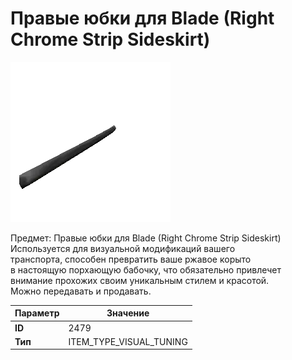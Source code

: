 # Правые юбки для Blade (Right Chrome Strip Sideskirt)

![Item Image](../img/2479.webp?raw=true)

Предмет: Правые юбки для Blade (Right Chrome Strip Sideskirt)<br>Используется для визуальной модификаций вашего<br>транспорта, способен превратить ваше ржавое корыто<br>в настоящую порхающую бабочку, что обязательно привлечет<br>внимание прохожих своим уникальным стилем и красотой.<br>Можно передавать и продавать.


| Параметр | Значение |
|----------|----------|
| **ID** | 2479 |
| **Тип** | ITEM_TYPE_VISUAL_TUNING |

